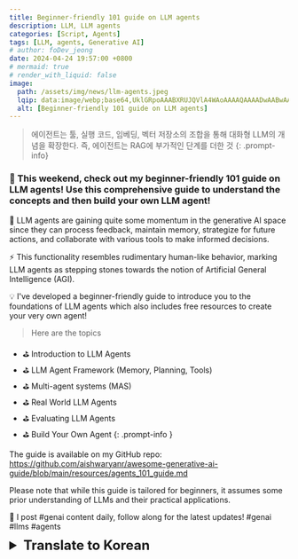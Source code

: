 ```yaml
---
title: Beginner-friendly 101 guide on LLM agents
description: LLM, LLM agents
categories: [Script, Agents]
tags: [LLM, agents, Generative AI]
# author: foDev_jeong
date: 2024-04-24 19:57:00 +0800
# mermaid: true
# render_with_liquid: false
image:
  path: /assets/img/news/llm-agents.jpeg
  lqip: data:image/webp;base64,UklGRpoAAABXRUJQVlA4WAoAAAAQAAAADwAABwAAQUxQSDIAAAARL0AmbZurmr57yyIiqE8oiG0bejIYEQTgqiDA9vqnsUSI6H+oAERp2HZ65qP/VIAWAFZQOCBCAAAA8AEAnQEqEAAIAAVAfCWkAALp8sF8rgRgAP7o9FDvMCkMde9PK7euH5M1m6VWoDXf2FkP3BqV0ZYbO6NA/VFIAAAA
  alt: [Beginner-friendly 101 guide on LLM agents]
---
```


> 에이전트는 툴, 실행 코드, 임베딩, 벡터 저장소의 조합을 통해 대화형 LLM의 개념을 확장한다. 즉, 에이전트는 RAG에 부가적인 단계를 더한 것
{: .prompt-info}


### 🎊 This weekend, check out my beginner-friendly 101 guide on LLM agents! Use this comprehensive guide to understand the concepts and then build your own LLM agent!

🥁 LLM agents are gaining quite some momentum in the generative AI space since they can process feedback, maintain memory, strategize for future actions, and collaborate with various tools to make informed decisions.

⚡ This functionality resembles rudimentary human-like behavior, marking LLM agents as stepping stones towards the notion of Artificial General Intelligence (AGI).

💡 I've developed a beginner-friendly guide to introduce you to the foundations of LLM agents which also includes free resources to create your very own agent!

> Here are the topics
- ⛳ Introduction to LLM Agents
- ⛳ LLM Agent Framework (Memory, Planning, Tools)
- ⛳ Multi-agent systems (MAS)
- ⛳ Real World LLM Agents
- ⛳ Evaluating LLM Agents
- ⛳ Build Your Own Agent
{: .prompt-info }

The guide is available on my GitHub repo: <https://github.com/aishwaryanr/awesome-generative-ai-guide/blob/main/resources/agents_101_guide.md>

Please note that while this guide is tailored for beginners, it assumes some prior understanding of LLMs and their practical applications.

🚨 I post #genai content daily, follow along for the latest updates! #genai #llms #agents


<details markdown="1">
<summary style= "font-size:24px; line-height:24px; font-weight:bold; cursor:pointer;" > Translate to Korean </summary>

* * * 

### Lilys ai 번역 : https://lilys.ai/digest/674766 
> 원문 : <https://github.com/aishwaryanr/awesome-generative-ai-guide/blob/main/resources/agents_101_guide.md>


#### 1.LLM 에이전트 소개 및 기능
   - LLM 에이전트는 *큰 언어 모델 에이전트*로, 진보된 언어 처리와 기타 중요한 구성 요소인 계획 및 기억을 결합하여 복잡한 작업을 처리하는 지능적인 시스템이며, 가상 어시스턴트를 구축할 때 중요한 역할을 한다.
   - 이들은 예를 들어 여행 계획을 도와주는 가상 어시스턴트를 만드는 과정에서, 여행 주제와 관련된 복잡한 질문에 대답하고 개인 맞춤형 여행 계획을 제안할 수 있다.
   - LLM 에이전트는 기본적인 질문 답변 능력을 넘어 피드백 처리, 기억 유지, 미래 행동에 대한 전략 수립 및 다양한 도구와의 협업을 통해 *사람과 유사한 행동*을 보이며, 인공 일반 지능에 대한 발전을 나타내고 있다.
   - LLM 에이전트는 아예 자동화된 작업을 수행하는데 있어 *인간의 개입이 필요하지 않으며*, 이는 AI 기능의 상당한 발전을 나타낸다.

#### 2.LLM 에이전트 프레임워크와 주요 구성 요소
   - 기존 섹션에서 LLM 에이전트를 이해하기 위한 프레임워크를 논의했는데 에이전트를 뇌, 인식, 실행으로 세 가지 주요 구성 요소로 분해하는 것이었습니다.
   - 이번 섹션에서는 에이전트 구성요소를 구조화하는 더 널리 사용되는 프레임워크를 살펴볼 것입니다.
   - 이 프레임워크는 다음과 같은 핵심 요소로 구성됩니다: 에이전트 코어, 메모리 모듈, 도구, 그리고 계획 모듈.
   - 에이전트 코어는 중심 의사결정 구성 요소로 작용하며 AI 에이전트 내의 핵심 논리와 행동 패턴을 감독합니다. 메모리 모듈은 AI 에이전트의 중요한 구성 요소로 내부 로그 및 사용자 상호 작용을 저장하는 저장소로 작용하며 단기 기억과 장기 기억으로 나뉩니다.
   - 도구는 작업을 효과적으로 실행하기 위해 AI 에이전트가 사용하는 사전 정의된 실행 가능한 워크플로를 나타내며, 계획 모듈은 복잡한 문제 해결을 위해 잘 구조화된 접근 방식이 필요하며 LLM 기반 에이전트는 이를 처리하기 위해 다양한 기법을 활용합니다.

#### 3.다중 에이전트 시스템의 장점 및 Collaboration
   - LLM 기반 에이전트는 탁월한 텍스트 이해 및 생성 능력을 보여주지만, 다른 에이전트와 협력하거나 *소셜 상호작용에서 배우는 능력*이 부재해 일반적으로 고립된 환경에서 작동한다.
   - 이러한 제한이 *다중 턴 피드백* 및 복잡한 시나리오에서의 협력을 통한 성능 향상 가능성을 저해한다.
   - LLM 기반 다중 에이전트 시스템은 *다양한 에이전트 프로필, 에이전트 간 상호작용 및 집단 의사 결정*에 중점을 둔다.
   - LLM-MA 시스템에서의 *다중 자율 에이전트 간 협력*은 *에이전트 간의 독특한 전략, 행동 및 의사소통*을 통해 동적이고 복잡한 작업을 처리할 수 있게 한다.
   - LLM 기반 다중 에이전트 시스템은 *노동 분담* 원리를 기반으로 하여, 전문 지식을 갖춘 특화된 에이전트가 특정 작업을 효율적으로 처리하고, 작업 효율성과 집단 의사 결정을 향상시킬 수 있다.

#### 4.️협력적 및 적대적 상호작용 유형
   - LLM 기반 시스템의 다중 에이전트 상호작용은 협력적 및 적대적 상호작용으로 크게 분류될 수 있다.
   - 협력적 상호작용에서는 에이전트들이 서로의 필요와 능력을 평가하며, 협력적인 행동과 정보 공유를 적극적으로 추구한다.
   - 이미지 출처: <https://arxiv.org/pdf/2309.07864.pdf>

#### 5.협력형 다중 에이전트 애플리케이션의 분류
   - 작업 효율성을 향상시키고 집단 의사결정을 향상시킨다.
   - 기존의 협력형 다중 에이전트 애플리케이션은 무질서한 협력과 순서있는 협력으로 분류될 수 있다.
   - 무질서한 협력은 시스템 안의 여러 에이전트들이 특정 순서나 협업적인 워크플로우를 따르지 않고 각자 의견을 자유롭게 표현한다.
   - 반면에 순서있는 협력은 각 에이전트가 의견 표현이나 토론에 특정 규칙이나 순서를 준수한다.
   - 이러한 두 접근 방식은 각각의 혜택과 도전 과제가 있으며, 다중 에이전트 시스템의 특정 요구사항과 목표에 따라 선택되어야 한다.

#### 6.적대적 상호작용과 다중 에이전트 시스템
   - 협력 방법이 널리 연구되었지만 게임 이론의 개념을 다중 에이전트 시스템에 도입하는 이점이 인정받고 있다.
   - 적대적 상호작용은 에이전트 전략의 동적 조정을 촉진하여 견고하고 효율적인 행동으로 이어진다.
   - 적대적 상호작용이 LLM 기반 다중 에이전트 시스템에서 성공적으로 적용되는 예로는 토론과 논쟁이 있으며, 응답 및 의사 결정의 품질을 향상시킨다.
   - 다중 에이전트 시스템에서는 지속적인 토론 처리 제한, 다중 에이전트 환경에서의 증가된 계산적 비용, 잘못된 합의로 수렴하는 위험 등 여러 가지 도전 과제가 남아 있다.
   - 다중 에이전트 시스템의 발전을 위해서는 이러한 도전 과제를 해결하고 에이전트의 한계를 보상하고 발전시키기 위해 인간 가이드를 통합함으로써 나아가야 한다.
   - MAS는 복잡한 환경에서의 협업, 의사 결정 및 문제 해결 능력을 향상시킬 수 있는 상당한 잠재력을 갖고 있는 동적인 연구 분야이다.
   - 이 분야에서의 지속적인 연구와 개발은 지능적인 에이전트 상호작용 및 협력을 위한 새로운 기회를 열어주며 AGI 분야의 발전에 기여할 것으로 기대된다.

#### 7.BabyAGI: 다양한 작업을 실행하는 자율 에이전트
   - BabyAGI는 다양한 도메인에서 작업을 실행하기 위해 설계된 **인기 있는** 작업 중심 자율 에이전트이다.
   - 주요 구성 요소는 *OpenAI*의 GPT-4 언어 모델, Pinecone 벡터 검색 플랫폼 및 LangChain 프레임워크를 활용한다.
   - 1. GPT-4 (에이전트 코어):
   - GPT-4는 시스템의 핵심으로 작용하며, 작업을 완료하고 완료된 결과를 기반으로 새로운 작업을 생성하며 실시간으로 작업을 우선 순위를 지정한다.
   - 2. Pinecone (메모리 모듈):
   - Pinecone은 작업 설명, 제약 조건 및 결과를 포함한 작업 관련 데이터를 효율적으로 저장하고 검색하는 데 활용된다.
   - 3. LangChain 프레임워크(툴링 모듈):
   - LangChain 프레임워크는 시스템의 능력을 향상시키며, 특히 작업 완료 및 의사 결정 프로세스에서 더 강력해지도록 도와준다.

#### 8.BabyAGI 운영 단계
   - 작업 완료: Task list에서 작업을 처리하며 GPT-4와 LangChain 기능을 사용하여 결과를 생성하고, 이를 Pinecone에 저장한다.
   - 새로운 작업 생성: 완료된 작업 결과를 기반으로 BabyAGI는 GPT-4를 활용하여 새로운 작업을 생성하며, 기존 작업과 중첩되지 않도록 한다.
   - 작업 우선순위: 새로운 작업 생성 및 우선순위를 기준으로 작업 우선순위를 조정하며, GPT-4의 도움을 받아 우선순위 지정 프로세스를 용이하게 한다.

#### 9.LLM 에이전트 평가
   - 다양한 분야에서 높은 성과를 보이지만, LLM 기반 에이전트를 양적, 객관적으로 *평가*하는 것은 여전히 어렵다.
   - LLM 에이전트를 평가하기 위해 여러 *벤치마크*가 설계되었다.
   - 예시로는 'AgentBench', 'IGLU', 'ClemBench', 'ToolBench', 그리고 'GentBench' 등이 있다.
   - 과제 특정 메트릭 외에도, 에이전트를 *평가*하는 몇 가지 차원에는 *유틸리티, 사회성, 가치, 지속적인 진화 능력, 적대적 강건성,* 그리고 *신뢰성*이 포함된다.

#### 10.️ 에이전트를 직접 만들어 보세요 (자료)

</details>